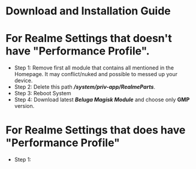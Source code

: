# Download and Installation Guide
# __For Realme Settings that doesn't have **"Performance Profile"**.__
* Step 1: Remove first all module that contains all mentioned in the Homepage. It may conflict/nuked and possible to messed up your device.
* Step 2: Delete this path __*/system/priv-app/RealmeParts*__.
* Step 3: Reboot System
* Step 4: Download latest *__Beluga Magisk Module__* and choose only **GMP** version.

# For Realme Settings that does have **"Performance Profile"**
* Step 1: 
